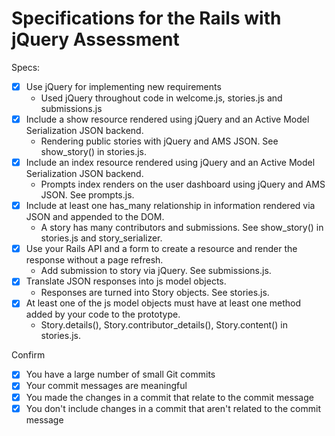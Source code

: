 # Specifications for the Rails with jQuery Assessment

Specs:
- [x] Use jQuery for implementing new requirements
	- Used jQuery throughout code in welcome.js, stories.js and submissions.js
- [x] Include a show resource rendered using jQuery and an Active Model Serialization JSON backend.
	- Rendering public stories with jQuery and AMS JSON.  See show_story() in stories.js.
- [x] Include an index resource rendered using jQuery and an Active Model Serialization JSON backend.
	- Prompts index renders on the user dashboard using jQuery and AMS JSON.  See prompts.js.
- [x] Include at least one has_many relationship in information rendered via JSON and appended to the DOM.
	- A story has many contributors and submissions.  See show_story() in stories.js and story_serializer.
- [x] Use your Rails API and a form to create a resource and render the response without a page refresh.
	- Add submission to story via jQuery.  See submissions.js.
- [x] Translate JSON responses into js model objects.
	- Responses are turned into Story objects.  See stories.js.
- [x] At least one of the js model objects must have at least one method added by your code to the prototype.
	- Story.details(), Story.contributor_details(), Story.content() in stories.js.

Confirm
- [x] You have a large number of small Git commits
- [x] Your commit messages are meaningful
- [x] You made the changes in a commit that relate to the commit message
- [x] You don't include changes in a commit that aren't related to the commit message
